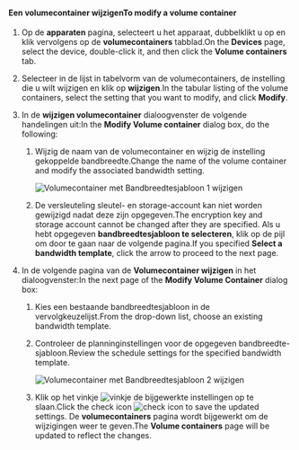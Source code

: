<!--author=SharS last changed: 1/7/2016-->

#### <a name="to-modify-a-volume-container"></a><span data-ttu-id="3703d-101">Een volumecontainer wijzigen</span><span class="sxs-lookup"><span data-stu-id="3703d-101">To modify a volume container</span></span>
1. <span data-ttu-id="3703d-102">Op de **apparaten** pagina, selecteert u het apparaat, dubbelklikt u op en klik vervolgens op de **volumecontainers** tabblad.</span><span class="sxs-lookup"><span data-stu-id="3703d-102">On the **Devices** page, select the device, double-click it, and then click the **Volume containers** tab.</span></span>
2. <span data-ttu-id="3703d-103">Selecteer in de lijst in tabelvorm van de volumecontainers, de instelling die u wilt wijzigen en klik op **wijzigen**.</span><span class="sxs-lookup"><span data-stu-id="3703d-103">In the tabular listing of the volume containers, select the setting that you want to modify, and click **Modify**.</span></span>
3. <span data-ttu-id="3703d-104">In de **wijzigen volumecontainer** dialoogvenster de volgende handelingen uit:</span><span class="sxs-lookup"><span data-stu-id="3703d-104">In the **Modify Volume container** dialog box, do the following:</span></span>
   
   1. <span data-ttu-id="3703d-105">Wijzig de naam van de volumecontainer en wijzig de instelling gekoppelde bandbreedte.</span><span class="sxs-lookup"><span data-stu-id="3703d-105">Change the name of the volume container and modify the associated bandwidth setting.</span></span> 
      
       ![Volumecontainer met Bandbreedtesjabloon 1 wijzigen](./media/storsimple-modify-volume-container/HCS_ModifyVCBT1-include.png)
   2. <span data-ttu-id="3703d-107">De versleuteling sleutel- en storage-account kan niet worden gewijzigd nadat deze zijn opgegeven.</span><span class="sxs-lookup"><span data-stu-id="3703d-107">The encryption key and storage account cannot be changed after they are specified.</span></span> <span data-ttu-id="3703d-108">Als u hebt opgegeven **bandbreedtesjabloon te selecteren**, klik op de pijl om door te gaan naar de volgende pagina.</span><span class="sxs-lookup"><span data-stu-id="3703d-108">If you specified **Select a bandwidth template**, click the arrow to proceed to the next page.</span></span>
4. <span data-ttu-id="3703d-109">In de volgende pagina van de **Volumecontainer wijzigen** in het dialoogvenster:</span><span class="sxs-lookup"><span data-stu-id="3703d-109">In the next page of the **Modify Volume Container** dialog box:</span></span>
   
   1. <span data-ttu-id="3703d-110">Kies een bestaande bandbreedtesjabloon in de vervolgkeuzelijst.</span><span class="sxs-lookup"><span data-stu-id="3703d-110">From the drop-down list, choose an existing bandwidth template.</span></span>
   2. <span data-ttu-id="3703d-111">Controleer de planninginstellingen voor de opgegeven bandbreedte-sjabloon.</span><span class="sxs-lookup"><span data-stu-id="3703d-111">Review the schedule settings for the specified bandwidth template.</span></span>
      
       ![Volumecontainer met Bandbreedtesjabloon 2 wijzigen](./media/storsimple-modify-volume-container/HCS_ModifyVCBT2-include.png)
   3. <span data-ttu-id="3703d-113">Klik op het vinkje ![vinkje](./media/storsimple-modify-volume-container/HCS_CheckIcon-include.png) de bijgewerkte instellingen op te slaan.</span><span class="sxs-lookup"><span data-stu-id="3703d-113">Click the check icon ![check icon](./media/storsimple-modify-volume-container/HCS_CheckIcon-include.png) to save the updated settings.</span></span> <span data-ttu-id="3703d-114">De **volumecontainers** pagina wordt bijgewerkt om de wijzigingen weer te geven.</span><span class="sxs-lookup"><span data-stu-id="3703d-114">The **Volume containers** page will be updated to reflect the changes.</span></span>

